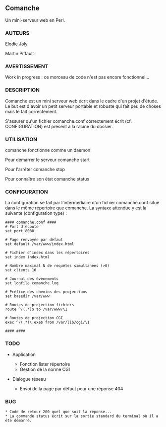 Comanche
--------

Un mini-serveur web en Perl.

### AUTEURS

Elodie Joly

Martin Piffault

### AVERTISSEMENT

Work in progress : ce morceau de code n'est pas encore fonctionnel...

### DESCRIPTION

Comanche est un mini serveur web écrit dans le cadre d'un projet d'étude.
Le but est d'avoir un petit serveur portable et robuste qui fait peu de choses mais le fait correctement.

S'assurer qu'un fichier comanche.conf correctement écrit (cf. CONFIGURATION) est présent à la racine du dossier.

### UTILISATION

comanche fonctionne comme un daemon:

Pour démarrer le serveur
comanche start

Pour l'arrêter
comanche stop

Pour connaître son état
comanche status

### CONFIGURATION

La configuration se fait par l'intermédiaire d'un fichier comanche.conf situé dans le même répertoire que comanche. La syntaxe attendue y est la suivante (configuration type) :

    #### comanche.conf ####
    # Port d'écoute
    set port 8088

    # Page renvoyée par défaut
    set default /var/www/index.html

    # Fichier d’index dans les répertoires
    set index index.html

    # Nombre maximal N de requêtes simultanées (>0)
    set clients 10

    # Journal des évènements
    set logfile comanche.log

    # Préfixe des chemins des projections
    set basedir /var/www

    # Routes de projection fichiers
    route ^/(.*)$ to /var/www/\1

    # Routes de projection CGI
    exec ^/(.*)\.exe$ from /var/lib/cgi/\1

    #### ####

### TODO

-    Application
     * Fonction lister répertoire
     * Gestion de la norme CGI

-    Dialogue réseau
     * Envoi de la page par défaut pour une réponse 404


### BUG

    * Code de retour 200 quel que soit la réponse...
    * La commande status écrit sur la sortie standard du terminal où il a été démarré.